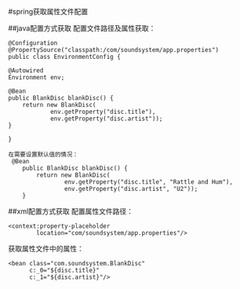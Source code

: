 #spring获取属性文件配置

##java配置方式获取
配置文件路径及属性获取：


    @Configuration
    @PropertySource("classpath:/com/soundsystem/app.properties")
    public class EnvironmentConfig {

    @Autowired
    Environment env;

    @Bean
    public BlankDisc blankDisc() {
        return new BlankDisc(
                env.getProperty("disc.title"),
                env.getProperty("disc.artist"));
    }

    }

    在需要设置默认值的情况：
     @Bean
        public BlankDisc blankDisc() {
            return new BlankDisc(
                    env.getProperty("disc.title", "Rattle and Hum"),
                    env.getProperty("disc.artist", "U2"));
        }

##xml配置方式获取
配置属性文件路径：

    <context:property-placeholder
            location="com/soundsystem/app.properties"/>

获取属性文件中的属性：

    <bean class="com.soundsystem.BlankDisc"
          c:_0="${disc.title}"
          c:_1="${disc.artist}"/>